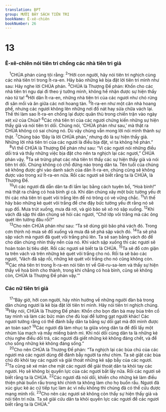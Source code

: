 ```yaml
---
translation: BPT
group: MƯỜI BẢY SÁCH TIÊN TRI
bookName: Ê-xê-chiên 
bookNumber: 26
---
```


<div class="title"><h1>13</h1><h3>Ê-xê-chiên nói tiên tri chống các nhà tiên tri giả</h3></div>
<span class="verse exe_13_1"> <sup>1</sup>CHÚA phán cùng tôi rằng:</span>
<span class="verse exe_13_2"><sup>2</sup>“Hỡi con người, hãy nói tiên tri nghịch cùng các nhà tiên tri trong Ít-ra-en. Hãy bảo những kẻ bịa đặt lời tiên tri mình như sau: Hãy nghe lời CHÚA phán.</span>
<span class="verse exe_13_3"><sup>3</sup>CHÚA là Thượng Đế phán: Khốn cho các nhà tiên tri ngu dại đi theo ý tưởng mình, không hề nhận được sự hiện thấy nào từ ta!</span>
<span class="verse exe_13_4"><sup>4</sup>Hỡi dân Ít-ra-en, những nhà tiên tri của các ngươi như chó rừng đi săn mồi và ăn giữa các nơi hoang tàn.</span>
<span class="verse exe_13_5"><sup>5</sup>Ít-ra-en như một căn nhà hoang phế, nhưng các ngươi không lên những nơi đổ nát hay sửa chữa vách lại. Thế thì làm sao Ít-ra-en chống lại được quân thù trong chiến trận vào ngày xét xử của Chúa?</span>
<span class="verse exe_13_6"><sup>6</sup>Các nhà tiên tri của các ngươi chứng kiến những sự hiện thấy giả và nói tiên tri dối. Chúng nói, ‘CHÚA phán như sau,’ mà thật ra CHÚA không có sai chúng nó. Dù vậy chúng vẫn mong lời nói mình thành sự thật.</span>
<span class="verse exe_13_7"><sup>7</sup>Chúng bảo ‘Đây là lời CHÚA phán,’ nhưng đó là sự hiện thấy giả. Những lời nhà tiên tri của các ngươi là điều bịa đặt, vì ta không hề phán.”<br/></span>
<span class="verse exe_13_8"> <sup>8</sup>Vì thế CHÚA là Thượng Đế phán như sau: “Vì các ngươi nói những điều dối trá và thấy những việc bịa đặt cho nên ta nghịch lại các ngươi,” CHÚA phán vậy.</span>
<span class="verse exe_13_9"><sup>9</sup>Ta sẽ trừng phạt các nhà tiên tri thấy các sự hiện thấy giả và nói tiên tri dối. Chúng không có chỗ đứng nào trong dân ta. Tên tuổi của chúng sẽ không được ghi vào danh sách của dân Ít-ra-en, chúng cũng sẽ không được vào trong xứ Ít-ra-en nữa. Rồi các ngươi sẽ biết rằng ta là CHÚA, là Thượng Đế.<br/></span>
<span class="verse exe_13_10"> <sup>10</sup>Vì các ngươi đã dẫn dân ta đi lầm lạc bằng cách tuyên bố, “Hoà bình!” mà thật ra chẳng có hoà bình gì cả. Khi dân chúng xây một bức tường yếu ớt thì các nhà tiên tri quét vôi trắng lên để nó trông có vẻ vững chắc.</span>
<span class="verse exe_13_11"><sup>11</sup>Vì thế hãy bảo những kẻ quét vôi trắng để che đậy bức tường yếu ớt rằng nó sẽ sụp đổ. Mưa trút xuống, mưa đá rơi, và gió bão sẽ xô nó sập xuống.</span>
<span class="verse exe_13_12"><sup>12</sup>Khi vách đã sập thì dân chúng sẽ hỏi các ngươi, “Chớ lớp vôi trắng mà các ông quét lên tường đâu rồi?”<br/></span>
<span class="verse exe_13_13"> <sup>13</sup>Cho nên CHÚA phán như sau: “Ta sẽ dùng gió bão phá vách đó. Trong cơn thịnh nộ mưa sẽ đổ xuống và mưa đá sẽ phá sập vách đó.</span>
<span class="verse exe_13_14"><sup>14</sup>Ta sẽ phá sập vách mà ngươi đã quét vôi trắng phủ lên. Ta sẽ san bằng vách đó để cho dân chúng nhìn thấy nền của nó. Khi vách sập xuống thì các ngươi sẽ hoàn toàn bị tiêu diệt. Rồi các ngươi sẽ biết ta là CHÚA.</span>
<span class="verse exe_13_15"><sup>15</sup>Ta sẽ đổ cơn giận ta trên vách và trên những kẻ quét vôi trắng cho nó. Rồi ta sẽ bảo các ngươi, ‘Vách đã sập rồi, những kẻ quét vôi trắng cho nó cũng không còn.</span>
<span class="verse exe_13_16"><sup>16</sup>Các nhà tiên tri trong Ít-ra-en nói tiên tri về Giê-ru-sa-lem và thấy sự hiện thấy về hoà bình cho thành, trong khi chẳng có hoà bình, cũng sẽ không còn, CHÚA là Thượng Đế phán vậy.’”<br/></span>
<div class="title"><h3>Các nữ tiên tri giả</h3></div>
<span class="verse exe_13_17"> <sup>17</sup>“Bây giờ, hỡi con người, hãy nhìn hướng về những người đàn bà trong dân chúng ngươi là kẻ bịa đặt lời tiên tri mình. Hãy nói tiên tri nghịch chúng.</span>
<span class="verse exe_13_18"><sup>18</sup>Hãy nói, CHÚA là Thượng Đế phán: Khốn cho bọn đàn bà may bùa trên cổ tay mình và làm các bức màn che đủ loại để lường gạt người khác! Các ngươi tưởng rằng có thể đánh bẫy dân ta bằng sự dối gạt mà đời mình được an toàn sao?</span>
<span class="verse exe_13_19"><sup>19</sup>Các ngươi đã làm nhục ta giữa vòng dân ta để đổi lấy một nhúm lúa mạch và mấy miếng bánh mì. Khi nói dối cùng dân ta là những kẻ chịu nghe điều dối trá, các ngươi đã giết những kẻ không đáng chết, và để cho sống những kẻ không đáng sống.”<br/></span>
<span class="verse exe_13_20"> <sup>20</sup>Cho nên CHÚA là Thượng Đế phán: “Ta nghịch lại các bùa chú của các ngươi mà các ngươi dùng để đánh bẫy người ta như chim. Ta sẽ giật các bùa chú đó khỏi tay các ngươi và giải thoát những kẻ sập bẫy của các ngươi.</span>
<span class="verse exe_13_21"><sup>21</sup>Ta cũng sẽ xé màn che mặt các ngươi để giải thoát dân ta khỏi tay các ngươi. Họ sẽ không bị quyền lực của các ngươi bắt lấy nữa. Rồi các ngươi sẽ biết rằng ta là CHÚA.</span>
<span class="verse exe_13_22"><sup>22</sup>Các ngươi đã nói dối, khiến cho những kẻ làm điều thiện phải buồn rầu trong khi chính ta không làm cho họ buồn rầu. Ngươi đã xúc giục kẻ ác cứ tiếp tục làm ác vì nếu không thì chúng đã có thể cứu được mạng mình rồi.</span>
<span class="verse exe_13_23"><sup>23</sup>Cho nên các ngươi sẽ không còn thấy sự hiện thấy giả và nói tiên tri nữa. Ta sẽ giải cứu dân ta khỏi quyền lực các ngươi để các ngươi biết rằng ta là CHÚA.”<br/></span>

